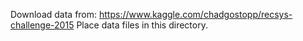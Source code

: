 Download data from: https://www.kaggle.com/chadgostopp/recsys-challenge-2015
Place data files in this directory.
